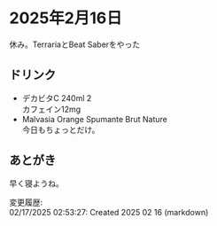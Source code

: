 # 2025年2月16日

休み。TerrariaとBeat Saberをやった

## ドリンク

- デカビタC 240ml 2  
カフェイン12mg 
- Malvasia Orange Spumante Brut Nature  
今日もちょっとだけ。

## あとがき

早く寝ようね。

変更履歴:  
02/17/2025 02:53:27: Created 2025 02 16 (markdown)  

